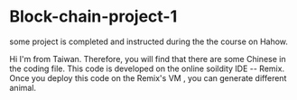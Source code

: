 # Block-chain-project-1
some project is completed and instructed during the the course on Hahow.

Hi I'm from Taiwan. Therefore, you will find that there are some Chinese in the coding file. 
This code is developed on the online soildity IDE -- Remix. Once you deploy this code on the Remix's VM , you can generate different animal. 
